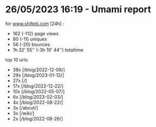 # 26/05/2023 16:19 - Umami report
for www.shifeiti.com [24h] :

 - 162 (-112) page views
 - 80 (-11) uniques
 - 56 (-20) bounces
 - 1h 32' 55'' (-3h 19' 44'') totaltime


top 10 urls:
 - 38x [/blog/2022-12-09/]
 - 29x [/blog/2023-01-12/]
 - 27x [/]
 - 17x [/blog/2022-12-22/]
 - 10x [/blog/2022-05-07/]
 - 6x [/blog/2023-02-03/]
 - 4x [/blog/2022-08-22/]
 - 3x [/about/]
 - 3x [/wiki/]
 - 2x [/blog/2022-08-26/]



